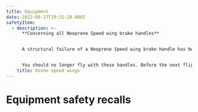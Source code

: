 ```yaml
---
title: Equipment
date: 2022-08-17T19:31:20.000Z
safetyItem:
  - description: >-
      **Concerning all Neoprene Speed wing brake handles**


      A structural failure of a Neoprene Speed wing brake handle has been reported. After further investigation we have found that it is possible for the overall strength of the handle to be insufficient, especially after ageing.


      You should no longer fly with these handles. Before the next flight you **must** replace the Neoprene handles with the standard webbing version. Please contact your Ozone dealer to arrange replacements.
    title: Ozone speed wings
---
```


# Equipment safety recalls
